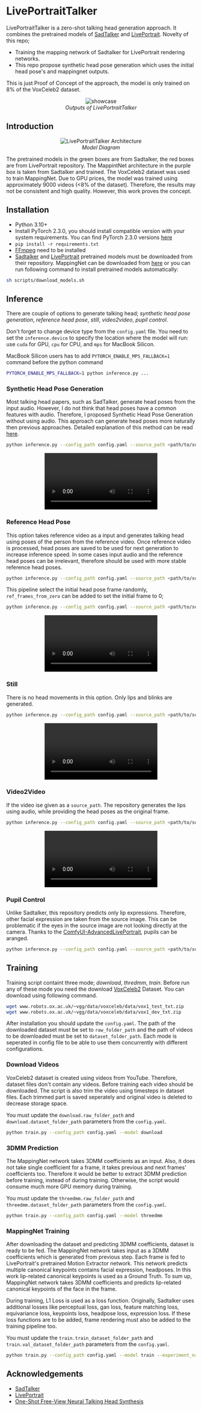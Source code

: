 # LivePortraitTalker
LivePortraitTalker is a zero-shot talking head generation approach. It combines the pretrained models of [SadTalker](https://arxiv.org/abs/2211.12194) and [LivePortrait](https://arxiv.org/abs/2407.03168). Novelty of this repo;
- Training the mapping network of Sadtalker for LivePortrait rendering networks.
- This repo propose synthetic head pose generation which uses the initial head pose's and mappingnet outputs. 

This is just Proof of Concept of the approach, the model is only trained on 8% of the VoxCeleb2 dataset.

<p align="center">
  <img src="./assets/merged.gif" alt="showcase">
  <br /><i>Outputs of LivePortraitTalker</i>
</p>

## Introduction

<p align="center">
  <img src="./assets/arch.png" alt="LivePortraitTalker Architecture">
    <br /><i>Model Diagram</i>
</p>

The pretrained models in the green boxes are from Sadtalker, the red boxes are from LivePortrait repository. The MappintNet architecture in the purple box is taken from Sadtalker and trained. The VoxCeleb2 dataset was used to train MappingNet. Due to GPU prices, the model was trained using approximately 9000 videos (<8% of the dataset). Therefore, the results may not be consistent and high quality. However, this work proves the concept. 

## Installation
- Python 3.10+
- Install PyTorch 2.3.0, you should install compatible version with your system requirements. You can find PyTorch 2.3.0 versions [here](https://pytorch.org/get-started/previous-versions/#v230)
- `pip install -r requirements.txt`
- [FFmpeg](https://www.ffmpeg.org/) need to be installed
- [Sadtalker](https://github.com/OpenTalker/SadTalker/tree/main) and [LivePortrait](https://github.com/KwaiVGI/LivePortrait/tree/main) pretrained models must be downloaded from their repository. MappingNet can be downloaded from [here](https://huggingface.co/mustafakara/liveportrait_talker/tree/main/pretrained_models) or you can run following command to install pretrained models automatically:

```bash
sh scripts/download_models.sh
```

## Inference
There are couple of options to generate talking head; _synthetic head pose generation_, _reference head pose_, _still_, _video2video_, _pupil control_.

Don't forget to change device type from the `config.yaml` file. You need to set the `inference.device` to specify the location where the model will run: use `cuda` for GPU, `cpu` for CPU, and `mps` for MacBook Silicon.

MacBook Silicon users has to add `PYTORCH_ENABLE_MPS_FALLBACK=1` command before the python command
```bash 
PYTORCH_ENABLE_MPS_FALLBACK=1 python inference.py ...
```

### Synthetic Head Pose Generation

Most talking head papers, such as SadTalker, generate head poses from the input audio. However, I do not think that head poses have a common features with audio. Therefore, I proposed Synthetic Head Pose Generation without using audio. This approach can generate head poses more naturally then previous approaches. Detailed explanation of this method can be read [here](./synthetic_headpose_generation.md).

```bash 
python inference.py --config_path config.yaml --source_path <path/to/source/image> --audio_path <path/to/audio> --save_path <path/to/save/folder>
```

<div align="center">
  <video src="https://github.com/user-attachments/assets/63496204-3d2c-47d1-aec5-f6b2425b602f" type="video/mp4"> </video> 
</div>

### Reference Head Pose

This option takes reference video as a input and generates talking head using poses of the person from the reference video. Once reference video is processed, head poses are saved to be used for next generation to increase inference speed. In some cases input audio and the reference head poses can be irrelevant, therefore should be used with more stable reference head poses.

```bash
python inference.py --config_path config.yaml --source_path <path/to/source/image> --audio_path <path/to/audio> --save_path <path/to/save/folder> --ref_head_pose_path <path/to/reference/video>
```

This pipeline select the initial head pose frame randomly, `ref_frames_from_zero` can be added to set the initial frame to 0;

```bash 
python inference.py --config_path config.yaml --source_path <path/to/source/image> --audio_path <path/to/audio> --save_path <path/to/save/folder> --ref_head_pose_path <path/to/reference/video> --ref_frames_from_zero
```

<div align="center">
  <video src="https://github.com/user-attachments/assets/b771aee7-96f7-4e93-ae30-114e872d0519" type="video/mp4"> </video> 
</div>

### Still

There is no head movements in this option. Only lips and blinks are generated.

```bash
python inference.py --config_path config.yaml --source_path <path/to/source/image> --audio_path <path/to/audio> --save_path <path/to/save/folder> --still
```

<div align="center">
  <video src="https://github.com/user-attachments/assets/1e0a743c-c608-4217-94c4-6736badee171" type="video/mp4"> </video> 
</div>

### Video2Video

If the video ise given as a `source_path`. The repository generates the lips using audio, while providing the head poses as the original frame.

```bash
python inference.py --config_path config.yaml --source_path <path/to/source/video> --audio_path <path/to/audio> --save_path <path/to/save/folder>
```

<div align="center">
  <video src="https://github.com/user-attachments/assets/11ec02ed-cee0-4e83-bd4f-8356cdd37035" type="video/mp4"> </video> 
</div>

### Pupil Control

Unlike Sadtalker, this repository predicts only lip expressions. Therefore, other facial expression are taken from the source image. This can be problematic if the eyes in the source image are not looking directly at the camera. Thanks to the [ComfyUI-AdvancedLivePortrait](https://github.com/PowerHouseMan/ComfyUI-AdvancedLivePortrait), pupils can be aranged. 

```bash
python inference.py --config_path config.yaml --source_path <path/to/source/image> --audio_path <path/to/audio> --save_path <path/to/save/folder> --pupil_x <pupil/x/number> --pupil_y <pupil/y/number>
```

## Training
Training script containt three mode; _download_, _thredmm_, _train_. Before run any of these mode you need the download [VoxCeleb2](https://www.robots.ox.ac.uk/~vgg/data/voxceleb/vox2.html) Dataset. You can download using following command.

```bash
wget www.robots.ox.ac.uk/~vgg/data/voxceleb/data/vox1_test_txt.zip
wget www.robots.ox.ac.uk/~vgg/data/voxceleb/data/vox1_dev_txt.zip
```

After installation you should update the `config.yaml`. The path of the downloaded dataset must be set to `raw_folder_path` and the path of videos to be downloaded must be set to `dataset_folder_path`. Each mode is seperated in config file to be able to use them concurrently with different configurations.

### Download Videos
VoxCeleb2 dataset is created using videos from YouTube. Therefore, dataset files don't contain any videos. Before training each video should be downloaded. The script is also trim the video using timesteps in dataset files. Each trimmed part is saved seperately and original video is deleted to decrease storage space.

You must update the `download.raw_folder_path` and `download.dataset_folder_path` parameters from the `config.yaml`.

```bash
python train.py --config_path config.yaml --model download
```

### 3DMM Prediction
The MappingNet network takes 3DMM coefficients as an input. Also, it does not take single coefficient for a frame, it takes previous and next frames' coefficients too. Therefore it would be better to extract 3DMM prediction before training, instead of during training. Otherwise, the script would consume much more GPU memory during training.  

You must update the `threedmm.raw_folder_path` and `threedmm.dataset_folder_path` parameters from the `config.yaml`.

```bash
python train.py --config_path config.yaml --model threedmm
```

### MappingNet Training
After downloading the dataset and predicting 3DMM coefficients, dataset is ready to be fed. The MappingNet network takes input as a 3DMM coefficients which is generated from previous step. Each frame is fed to LivePortrait's pretrained Motion Extractor network. This network predicts multiple canonical keypoints contains facial expression, headposes. In this work lip-related canonical keypoints is used as a Ground Truth. To sum up, MappingNet network takes 3DMM coefficients and predicts lip-related canonical keypoints of the face in the frame.

During training, L1 Loss is used as a loss function. Originally, Sadtalker uses additional losses like perceptual loss, gan loss, feature matching loss, equivariance loss, keypoints loss, headpose loss, expression loss. If these loss functions are to be added, frame rendering must also be added to the training pipeline too.

You must update the `train.train_dataset_folder_path` and `train.val_dataset_folder_path` parameters from the `config.yaml`.

```bash
python train.py --config_path config.yaml --model train --experiment_name <experiment_name>
```

## Acknowledgements
- [SadTalker](https://github.com/OpenTalker/SadTalker/tree/main)
- [LivePortrait](https://github.com/KwaiVGI/LivePortrait/tree/main)
- [One-Shot Free-View Neural Talking Head Synthesis](https://github.com/zhanglonghao1992/One-Shot_Free-View_Neural_Talking_Head_Synthesis)
